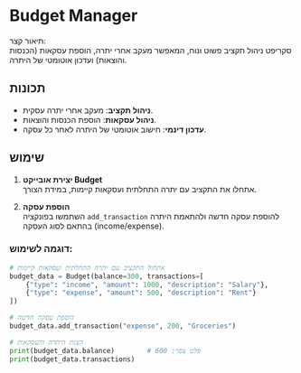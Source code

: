 # Budget Manager

תיאור קצר:  
סקריפט ניהול תקציב פשוט ונוח, המאפשר מעקב אחרי יתרה, הוספת עסקאות (הכנסות והוצאות) ועדכון אוטומטי של היתרה.

## תכונות
- **ניהול תקציב**: מעקב אחרי יתרה עסקית.
- **ניהול עסקאות**: הוספת הכנסות והוצאות.
- **עדכון דינמי**: חישוב אוטומטי של היתרה לאחר כל עסקה.

## שימוש
1. **יצירת אובייקט Budget**  
   אתחלו את התקציב עם יתרה התחלתית ועסקאות קיימות, במידת הצורך.

2. **הוספת עסקה**  
   השתמשו בפונקציה `add_transaction` להוספת עסקה חדשה ולהתאמת היתרה בהתאם לסוג העסקה (income/expense).

### דוגמה לשימוש:
```python
# אתחול התקציב עם יתרה התחלתית ועסקאות קיימות
budget_data = Budget(balance=300, transactions=[
    {"type": "income", "amount": 1000, "description": "Salary"},
    {"type": "expense", "amount": 500, "description": "Rent"}
])

# הוספת עסקה חדשה
budget_data.add_transaction("expense", 200, "Groceries")

# הצגת היתרה והעסקאות
print(budget_data.balance)        # פלט צפוי: 600
print(budget_data.transactions)
